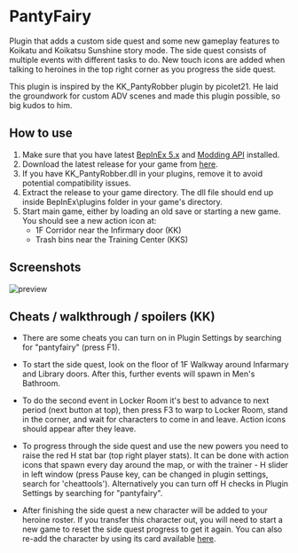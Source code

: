 # PantyFairy
Plugin that adds a custom side quest and some new gameplay features to Koikatu and Koikatsu Sunshine story mode. The side quest consists of multiple events with different tasks to do. New touch icons are added when talking to heroines in the top right corner as you progress the side quest.

This plugin is inspired by the KK_PantyRobber plugin by picolet21. He laid the groundwork for custom ADV scenes and made this plugin possible, so big kudos to him.

## How to use 
1. Make sure that you have latest [BepInEx 5.x](https://github.com/BepInEx/BepInEx/releases) and [Modding API](https://github.com/ManlyMarco/KKAPI) installed.
2. Download the latest release for your game from [here](https://github.com/ManlyMarco/KK_PantyFairy/releases/latest).
3. If you have KK_PantyRobber.dll in your plugins, remove it to avoid potential compatibility issues.
4. Extract the release to your game directory. The dll file should end up inside BepInEx\plugins folder in your game's directory.
5. Start main game, either by loading an old save or starting a new game. You should see a new action icon at:
     - 1F Corridor near the Infirmary door (KK)
     - Trash bins near the Training Center (KKS)

## Screenshots

![preview](https://user-images.githubusercontent.com/39247311/115811520-239e7d80-a3f0-11eb-9427-96cc5c132fd5.png)

## Cheats / walkthrough / spoilers (KK)
- There are some cheats you can turn on in Plugin Settings by searching for "pantyfairy" (press F1).

- To start the side quest, look on the floor of 1F Walkway around Infarmary and Library doors. After this, further events will spawn in Men's Bathroom.

- To do the second event in Locker Room it's best to advance to next period (next button at top), then press F3 to warp to Locker Room, stand in the corner, and wait for characters to come in and leave. Action icons should appear after they leave.

- To progress through the side quest and use the new powers you need to raise the red H stat bar (top right player stats). It can be done with action icons that spawn every day around the map, or with the trainer - H slider in left window (press Pause key, can be changed in plugin settings, search for 'cheattools'). Alternatively you can turn off H checks in Plugin Settings by searching for "pantyfairy".

- After finishing the side quest a new character will be added to your heroine roster. If you transfer this character out, you will need to start a new game to reset the side quest progress to get it again. You can also re-add the character by using its card available [here](https://github.com/ManlyMarco/KK_PantyFairy/blob/main/src/KK_PantyFairy/Resources/fairy_card.png).
